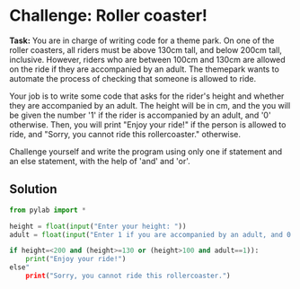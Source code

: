 # Challenge: Roller coaster!


**Task:** You are in charge of writing code for a theme park. On one of the roller coasters, all riders must be above 130cm tall, and below 200cm tall, inclusive. However, riders who are between 100cm and 130cm are allowed on the ride if they are accompanied by an adult. The themepark wants to automate the process of checking that someone is allowed to ride.

Your job is to write some code that asks for the rider's height and whether they are accompanied by an adult. The height will be in cm, and the you will be given the number '1' if the rider is accompanied by an adult, and '0' otherwise. Then, you will print "Enjoy your ride!" if the person is allowed to ride, and "Sorry, you cannot ride this rollercoaster." otherwise. 

Challenge yourself and write the program using only one if statement and an else statement, with the help of 'and' and 'or'. 

## Solution

```python
from pylab import *

height = float(input("Enter your height: "))
adult = float(input("Enter 1 if you are accompanied by an adult, and 0 otherwise"))

if height=<200 and (height>=130 or (height>100 and adult==1)):
    print("Enjoy your ride!")
else"
    print("Sorry, you cannot ride this rollercoaster.")



```


